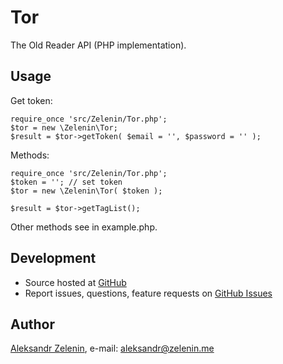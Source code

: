 # Tor

The Old Reader API (PHP implementation).

## Usage

Get token:

	require_once 'src/Zelenin/Tor.php';
	$tor = new \Zelenin\Tor;
	$result = $tor->getToken( $email = '', $password = '' );

Methods:

	require_once 'src/Zelenin/Tor.php';
	$token = ''; // set token
	$tor = new \Zelenin\Tor( $token );

	$result = $tor->getTagList();

Other methods see in example.php.

## Development

- Source hosted at [GitHub](https://github.com/zelenin/Tor)
- Report issues, questions, feature requests on [GitHub Issues](https://github.com/zelenin/Tor/issues)

## Author

[Aleksandr Zelenin](https://github.com/zelenin/), e-mail: [aleksandr@zelenin.me](mailto:aleksandr@zelenin.me)